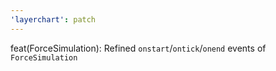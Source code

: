 ```yaml
---
'layerchart': patch
---
```


feat(ForceSimulation): Refined `onstart`/`ontick`/`onend` events of `ForceSimulation`
